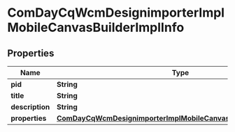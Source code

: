 
# ComDayCqWcmDesignimporterImplMobileCanvasBuilderImplInfo

## Properties
Name | Type | Description | Notes
------------ | ------------- | ------------- | -------------
**pid** | **String** |  |  [optional]
**title** | **String** |  |  [optional]
**description** | **String** |  |  [optional]
**properties** | [**ComDayCqWcmDesignimporterImplMobileCanvasBuilderImplProperties**](ComDayCqWcmDesignimporterImplMobileCanvasBuilderImplProperties.md) |  |  [optional]



